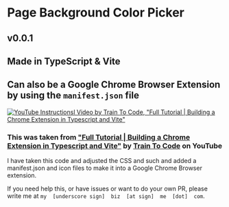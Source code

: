 <!-- ![Screenshot of the Digital Clock in Action](images/digital-clock-screenshot.png) -->

# Page Background Color Picker

## v0.0.1

## Made in TypeScript & Vite

## Can also be a Google Chrome Browser Extension by using the `manifest.json` file

[![YouTube Instructionsl Video by Train To Code, "Full Tutorial | Building a Chrome Extension in Typescript and Vite"](<http://i3.ytimg.com/vi/GGi7Brsf7js/hqdefault.jpg>)](<https://www.youtube.com/watch?v=5tC46h022YE>)

### This was taken from ["Full Tutorial | Building a Chrome Extension in Typescript and Vite"](https://www.youtube.com/watch?v=GGi7Brsf7js) by [Train To Code](https://www.youtube.com/@traintocode) on YouTube

I have taken this code and adjusted the CSS and such and added a manifest.json and icon files to make it into a Google Chrome Browser extension.

If you need help this, or have issues or want to do your own PR, please write me at `my  [underscore sign]  biz  [at sign]  me  [dot]  com`.
